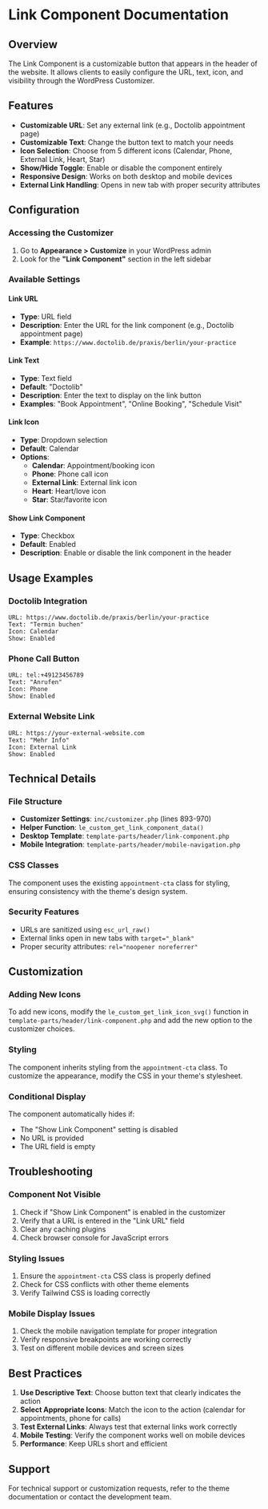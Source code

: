 # Link Component Documentation

## Overview

The Link Component is a customizable button that appears in the header of the website. It allows clients to easily configure the URL, text, icon, and visibility through the WordPress Customizer.

## Features

- **Customizable URL**: Set any external link (e.g., Doctolib appointment page)
- **Customizable Text**: Change the button text to match your needs
- **Icon Selection**: Choose from 5 different icons (Calendar, Phone, External Link, Heart, Star)
- **Show/Hide Toggle**: Enable or disable the component entirely
- **Responsive Design**: Works on both desktop and mobile devices
- **External Link Handling**: Opens in new tab with proper security attributes

## Configuration

### Accessing the Customizer

1. Go to **Appearance > Customize** in your WordPress admin
2. Look for the **"Link Component"** section in the left sidebar

### Available Settings

#### Link URL

- **Type**: URL field
- **Description**: Enter the URL for the link component (e.g., Doctolib appointment page)
- **Example**: `https://www.doctolib.de/praxis/berlin/your-practice`

#### Link Text

- **Type**: Text field
- **Default**: "Doctolib"
- **Description**: Enter the text to display on the link button
- **Examples**: "Book Appointment", "Online Booking", "Schedule Visit"

#### Link Icon

- **Type**: Dropdown selection
- **Default**: Calendar
- **Options**:
  - **Calendar**: Appointment/booking icon
  - **Phone**: Phone call icon
  - **External Link**: External link icon
  - **Heart**: Heart/love icon
  - **Star**: Star/favorite icon

#### Show Link Component

- **Type**: Checkbox
- **Default**: Enabled
- **Description**: Enable or disable the link component in the header

## Usage Examples

### Doctolib Integration

```
URL: https://www.doctolib.de/praxis/berlin/your-practice
Text: "Termin buchen"
Icon: Calendar
Show: Enabled
```

### Phone Call Button

```
URL: tel:+49123456789
Text: "Anrufen"
Icon: Phone
Show: Enabled
```

### External Website Link

```
URL: https://your-external-website.com
Text: "Mehr Info"
Icon: External Link
Show: Enabled
```

## Technical Details

### File Structure

- **Customizer Settings**: `inc/customizer.php` (lines 893-970)
- **Helper Function**: `le_custom_get_link_component_data()`
- **Desktop Template**: `template-parts/header/link-component.php`
- **Mobile Integration**: `template-parts/header/mobile-navigation.php`

### CSS Classes

The component uses the existing `appointment-cta` class for styling, ensuring consistency with the theme's design system.

### Security Features

- URLs are sanitized using `esc_url_raw()`
- External links open in new tabs with `target="_blank"`
- Proper security attributes: `rel="noopener noreferrer"`

## Customization

### Adding New Icons

To add new icons, modify the `le_custom_get_link_icon_svg()` function in `template-parts/header/link-component.php` and add the new option to the customizer choices.

### Styling

The component inherits styling from the `appointment-cta` class. To customize the appearance, modify the CSS in your theme's stylesheet.

### Conditional Display

The component automatically hides if:

- The "Show Link Component" setting is disabled
- No URL is provided
- The URL field is empty

## Troubleshooting

### Component Not Visible

1. Check if "Show Link Component" is enabled in the customizer
2. Verify that a URL is entered in the "Link URL" field
3. Clear any caching plugins
4. Check browser console for JavaScript errors

### Styling Issues

1. Ensure the `appointment-cta` CSS class is properly defined
2. Check for CSS conflicts with other theme elements
3. Verify Tailwind CSS is loading correctly

### Mobile Display Issues

1. Check the mobile navigation template for proper integration
2. Verify responsive breakpoints are working correctly
3. Test on different mobile devices and screen sizes

## Best Practices

1. **Use Descriptive Text**: Choose button text that clearly indicates the action
2. **Select Appropriate Icons**: Match the icon to the action (calendar for appointments, phone for calls)
3. **Test External Links**: Always test that external links work correctly
4. **Mobile Testing**: Verify the component works well on mobile devices
5. **Performance**: Keep URLs short and efficient

## Support

For technical support or customization requests, refer to the theme documentation or contact the development team.
